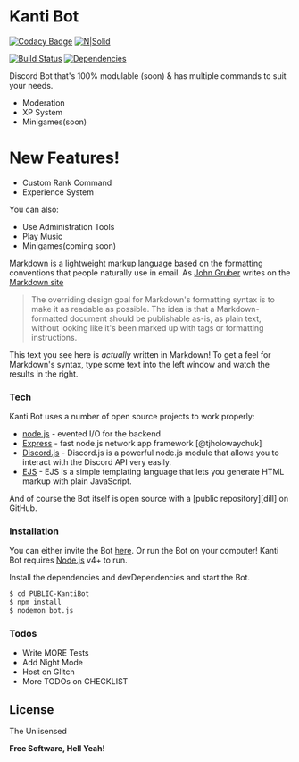 # Kanti Bot

[![Codacy Badge](https://api.codacy.com/project/badge/Grade/3096408ea0a84c49a72c715c0d45b335)](https://app.codacy.com/app/AndyIsCool5463/PUBLIC-KantiBot?utm_source=github.com&utm_medium=referral&utm_content=AndyIsCool5463/PUBLIC-KantiBot&utm_campaign=Badge_Grade_Dashboard)
[![N|Solid](https://cldup.com/dTxpPi9lDf.thumb.png)](https://nodesource.com/products/nsolid)

[![Build Status](https://travis-ci.org/AndyIsCool5463/PUBLIC-KantiBot.svg?branch=master)](https://travis-ci.org/AndyIsCool5463/PUBLIC-KantiBot)
[![Dependencies](https://david-dm.org/AndyIsCool5463/PUBLIC-KantiBot.svg)](https://david-dm.org/)


Discord Bot that's 100% modulable (soon) & has multiple commands to suit your needs.
  - Moderation
  - XP System
  - Minigames(soon)

# New Features!

  - Custom Rank Command
  - Experience System


You can also:
  - Use Administration Tools
  - Play Music
  - Minigames(coming soon)

Markdown is a lightweight markup language based on the formatting conventions that people naturally use in email.  As [John Gruber] writes on the [Markdown site][df1]

> The overriding design goal for Markdown's
> formatting syntax is to make it as readable
> as possible. The idea is that a
> Markdown-formatted document should be
> publishable as-is, as plain text, without
> looking like it's been marked up with tags
> or formatting instructions.

This text you see here is *actually* written in Markdown! To get a feel for Markdown's syntax, type some text into the left window and watch the results in the right.

### Tech

Kanti Bot uses a number of open source projects to work properly:

* [node.js] - evented I/O for the backend
* [Express] - fast node.js network app framework [@tjholowaychuk]
* [Discord.js] - Discord.js is a powerful node.js module that allows you to interact with the Discord API very easily.
* [EJS] - EJS is a simple templating language that lets you generate HTML markup with plain JavaScript.


And of course the Bot itself is open source with a [public repository][dill]
 on GitHub.

### Installation

You can either invite the Bot [here](https://discordapp.com/oauth2/authorize?client_id=505160600100405248&scope=bot&permissions=8). Or run the Bot on your computer!
Kanti Bot requires [Node.js](https://nodejs.org/) v4+ to run.

Install the dependencies and devDependencies and start the Bot.

```sh
$ cd PUBLIC-KantiBot
$ npm install
$ nodemon bot.js
```

### Todos

 - Write MORE Tests
 - Add Night Mode
 - Host on Glitch
 - More TODOs on CHECKLIST

License
----

The Unlisensed


**Free Software, Hell Yeah!**

[//]: # (These are reference links used in the body of this note and get stripped out when the markdown processor does its job. There is no need to format nicely because it shouldn't be seen. Thanks SO - http://stackoverflow.com/questions/4823468/store-comments-in-markdown-syntax)


   [me]: <https://github.com/AndyIsCool5463>
   [git-repo-url]: <https://github.com/AndyIsCool5463/PUBLIC-KantiBot.git>
   [john gruber]: <http://daringfireball.net>
   [df1]: <http://daringfireball.net/projects/markdown/>
   [markdown-it]: <https://github.com/markdown-it/markdown-it>
   [Ace Editor]: <http://ace.ajax.org>
   [node.js]: <http://nodejs.org>
   [Express]: <https://expressjs.com/>
   [Discord.js]: <https://discord.js.org/#/>
   [EJS]: <http://ejs.co/>
   [Enmap]: <https://enmap.evie.codes/>


   [PlDb]: <https://github.com/joemccann/dillinger/tree/master/plugins/dropbox/README.md>
   [PlGh]: <https://github.com/joemccann/dillinger/tree/master/plugins/github/README.md>
   [PlGd]: <https://github.com/joemccann/dillinger/tree/master/plugins/googledrive/README.md>
   [PlOd]: <https://github.com/joemccann/dillinger/tree/master/plugins/onedrive/README.md>
   [PlMe]: <https://github.com/joemccann/dillinger/tree/master/plugins/medium/README.md>
   [PlGa]: <https://github.com/RahulHP/dillinger/blob/master/plugins/googleanalytics/README.md>
